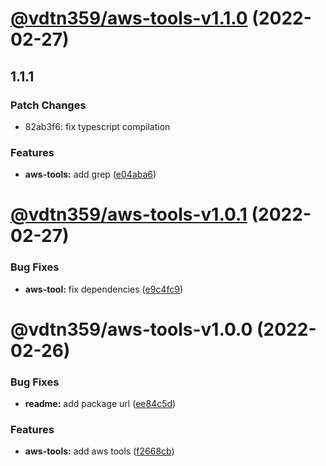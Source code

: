 # [@vdtn359/aws-tools-v1.1.0](https://github.com/vdtn359/vdtn359-os/compare/@vdtn359/aws-tools-v1.0.1...@vdtn359/aws-tools-v1.1.0) (2022-02-27)

## 1.1.1

### Patch Changes

-   82ab3f6: fix typescript compilation

### Features

-   **aws-tools:** add grep ([e04aba6](https://github.com/vdtn359/vdtn359-os/commit/e04aba63121f7a9ff535d5ced9e152535e0d5eb7))

# [@vdtn359/aws-tools-v1.0.1](https://github.com/vdtn359/vdtn359-os/compare/@vdtn359/aws-tools-v1.0.0...@vdtn359/aws-tools-v1.0.1) (2022-02-27)

### Bug Fixes

-   **aws-tool:** fix dependencies ([e9c4fc9](https://github.com/vdtn359/vdtn359-os/commit/e9c4fc95b17bd1e62fd396140c93109da0b1e4c5))

# @vdtn359/aws-tools-v1.0.0 (2022-02-26)

### Bug Fixes

-   **readme:** add package url ([ee84c5d](https://github.com/vdtn359/vdtn359-os/commit/ee84c5d486c4961277aca4b56c8f38ac63f0c349))

### Features

-   **aws-tools:** add aws tools ([f2668cb](https://github.com/vdtn359/vdtn359-os/commit/f2668cb00f820cd66129459ecb1432f1f0b5da95))
